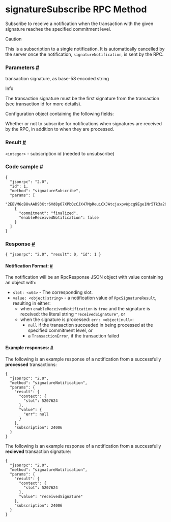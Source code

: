 # signatureSubscribe RPC Method 
Subscribe to receive a notification when the transaction with the given signature reaches the specified commitment level.

Caution

This is a subscription to a single notification. It is automatically cancelled by the server once the notification, `signatureNotification`, is sent by the RPC.

### Parameters [#](#parameters)

transaction signature, as base-58 encoded string

Info

The transaction signature must be the first signature from the transaction (see transaction id for more details).

Configuration object containing the following fields:

Whether or not to subscribe for notifications when signatures are received by the RPC, in addition to when they are processed.

### Result [#](#result)

`<integer>` - subscription id (needed to unsubscribe)

### Code sample [#](#code-sample)

```
{
  "jsonrpc": "2.0",
  "id": 1,
  "method": "signatureSubscribe",
  "params": [
    "2EBVM6cB8vAAD93Ktr6Vd8p67XPbQzCJX47MpReuiCXJAtcjaxpvWpcg9Ege1Nr5Tk3a2GFrByT7WPBjdsTycY9b",
    {
      "commitment": "finalized",
      "enableReceivedNotification": false
    }
  ]
}
```


### Response [#](#response)

```
{ "jsonrpc": "2.0", "result": 0, "id": 1 }
```


#### Notification Format: [#](#notification-format)

The notification will be an RpcResponse JSON object with value containing an object with:

*   `slot: <u64>` - The corresponding slot.
*   `value: <object|string>` - a notification value of `RpcSignatureResult`, resulting in either:
    *   when `enableReceivedNotification` is `true` and the signature is received: the literal string `"receivedSignature"`, or
    *   when the signature is processed: `err: <object|null>`:
        *   `null` if the transaction succeeded in being processed at the specified commitment level, or
        *   a `TransactionError`, if the transaction failed

#### Example responses: [#](#example-responses)

The following is an example response of a notification from a successfully **processed** transactions:

```
{
  "jsonrpc": "2.0",
  "method": "signatureNotification",
  "params": {
    "result": {
      "context": {
        "slot": 5207624
      },
      "value": {
        "err": null
      }
    },
    "subscription": 24006
  }
}
```


The following is an example response of a notification from a successfully **recieved** transaction signature:

```
{
  "jsonrpc": "2.0",
  "method": "signatureNotification",
  "params": {
    "result": {
      "context": {
        "slot": 5207624
      },
      "value": "receivedSignature"
    },
    "subscription": 24006
  }
}
```
